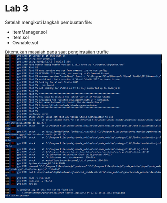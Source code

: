 # Lab 3

Setelah mengikuti langkah pembuatan file:

- ItemManager.sol
- Item.sol
- Ownable.sol

Ditemukan masalah pada saat penginstallan truffle\
![truffle installation error](./truffleError.png)
